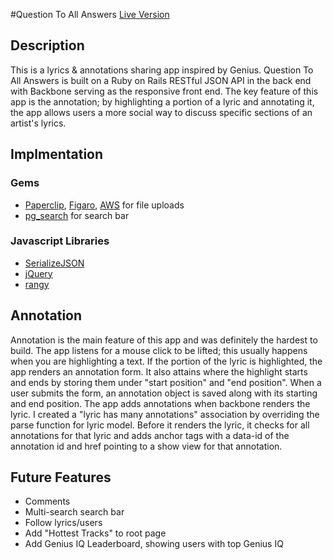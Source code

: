 #Question To All Answers
[Live Version](http://www.questiontoallanswers.com)

## Description
This is a lyrics & annotations sharing app inspired by Genius. Question
To All Answers is built on a Ruby on Rails RESTful JSON API in the back
end with Backbone serving as the responsive front end. The key feature
of this app is the annotation; by highlighting a portion of a lyric and
annotating it, the app allows users a more social way to discuss specific
sections of an artist's lyrics.

## Implmentation

### Gems
- [Paperclip](https://github.com/thoughtbot/paperclip), [Figaro](https://github.com/laserlemon/figaro), [AWS](https://github.com/aws/aws-sdk-ruby) for file uploads
- [pg_search](https://github.com/Casecommons/pg_search) for search bar

### Javascript Libraries
- [SerializeJSON](https://github.com/marioizquierdo/jquery.serializeJSON)
- [jQuery](https://api.jquery.com/)
- [rangy](https://github.com/timdown/rangy)

## Annotation
Annotation is the main feature of this app and was definitely the hardest to build. The app listens for a mouse click to be lifted; this usually happens when you are highlighting a text. If the portion of the lyric is highlighted, the app renders an annotation form. It also attains where the highlight starts and ends by storing them under "start position" and "end position". When a user submits the form, an annotation object is saved along with its starting and end position. The app adds annotations when backbone renders the lyric. I created a "lyric has many annotations" association by overriding the parse function for lyric model. Before it renders the lyric, it checks for all annotations for that lyric and adds anchor tags with a data-id of the annotation id and href pointing to a show view for that annotation.

## Future Features
- Comments
- Multi-search search bar
- Follow lyrics/users
- Add "Hottest Tracks" to root page
- Add Genius IQ Leaderboard, showing users with top Genius IQ
